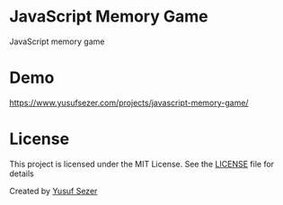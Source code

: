 # JavaScript Memory Game
JavaScript memory game

# Demo
https://www.yusufsezer.com/projects/javascript-memory-game/

# License
This project is licensed under the MIT License. See the [LICENSE](LICENSE) file for details

Created by [Yusuf Sezer](https://www.yusufsezer.com)
